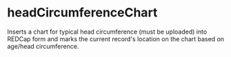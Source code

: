 # headCircumferenceChart
Inserts a chart for typical head circumference (must be uploaded) into REDCap form and marks the current record's location on the chart based on age/head circumference.
